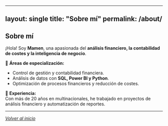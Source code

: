 
---
layout: single
title: "Sobre mí"
permalink: /about/
---

## Sobre mí  
¡Hola! Soy **Mamen**, una apasionada del **análisis financiero, la contabilidad de costes y la inteligencia de negocio**.  

🎯 **Áreas de especialización:**  
- Control de gestión y contabilidad financiera.  
- Análisis de datos con **SQL, Power BI y Python**.  
- Optimización de procesos financieros y reducción de costes.  

📌 **Experiencia:**  
Con más de 20 años en multinacionales, he trabajado en proyectos de análisis financiero y automatización de reportes.  

---
*[Volver al inicio](./)*
